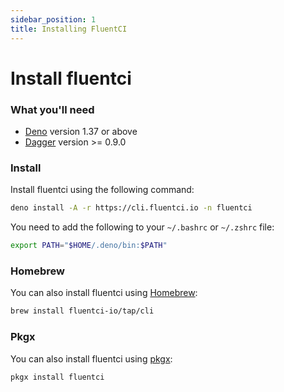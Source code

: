 ```yaml
---
sidebar_position: 1
title: Installing FluentCI
---
```


# Install fluentci

### What you'll need

- [Deno](https://deno.land/) version 1.37 or above
- [Dagger](https://dagger.io/) version >= 0.9.0
 

### Install

Install fluentci using the following command:
```bash
deno install -A -r https://cli.fluentci.io -n fluentci
```

You need to add the following to your `~/.bashrc` or `~/.zshrc` file:
```bash
export PATH="$HOME/.deno/bin:$PATH"
```

### Homebrew

You can also install fluentci using [Homebrew](https://brew.sh/):
```bash
brew install fluentci-io/tap/cli
```

### Pkgx

You can also install fluentci using [pkgx](https://pkgx.sh):
```bash
pkgx install fluentci
```